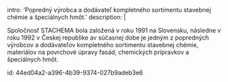 intro: 'Popredný výrobca a dodávateľ kompletného sortimentu stavebnej chémie a špeciálnych hmôt.'
description: |
  <p>Spoločnosť STACHEMA bola založená v roku 1991 na Slovensku, následne v roku 1992 v Českej republike av súčasnej dobe je jedným z popredných výrobcov a dodávateľov kompletného sortimentu stavebnej chémie, materiálov na povrchové úpravy fasád, chemických prípravkov a špeciálnych hmôt.
  </p>
  
id: 44ed04a2-a396-4b39-9374-027b9adeb3e6
